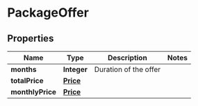 

# PackageOffer

## Properties

Name | Type | Description | Notes
------------ | ------------- | ------------- | -------------
**months** | **Integer** | Duration of the offer | 
**totalPrice** | [**Price**](Price.md) |  | 
**monthlyPrice** | [**Price**](Price.md) |  | 




